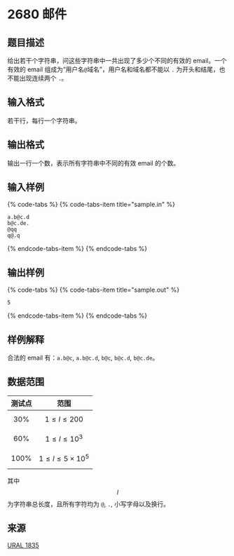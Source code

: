 # 2680 邮件

## 题目描述

给出若干个字符串，问这些字符串中一共出现了多少个不同的有效的 email。一个有效的 email 组成为“用户名`@`域名”，用户名和域名都不能以 `.` 为开头和结尾，也不能出现连续两个 `.`。

## 输入格式

若干行，每行一个字符串。

## 输出格式

输出一行一个数，表示所有字符串中不同的有效 email 的个数。

## 输入样例

{% code-tabs %}
{% code-tabs-item title="sample.in" %}
```text
a.b@c.d
b@c.de.
@qq
q@.q
```
{% endcode-tabs-item %}
{% endcode-tabs %}

## 输出样例

{% code-tabs %}
{% code-tabs-item title="sample.out" %}
```text
5
```
{% endcode-tabs-item %}
{% endcode-tabs %}

## 样例解释

合法的 email 有：`a.b@c`, `a.b@c.d`, `b@c`, `b@c.d`, `b@c.de`。

## 数据范围

| 测试点 | 范围 |
| :---: | :---: |
| 30% | $$1 \leq l \leq 200$$ |
| 60% | $$1 \leq l \leq 10^3$$ |
| 100% | $$1 \leq l \leq 5 \times 10^5$$ |

其中 $$l$$ 为字符串总长度，且所有字符均为 `@`, `.`, 小写字母以及换行。

## 来源

[URAL 1835](http://acm.timus.ru/problem.aspx?num=1835)

